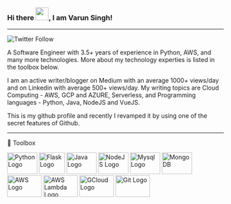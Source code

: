 ### Hi there <img src="https://raw.githubusercontent.com/MartinHeinz/MartinHeinz/master/wave.gif" width="30px">, I am Varun Singh!

---

![Twitter Follow](https://img.shields.io/twitter/follow/varunsh89?style=social)

A Software Engineer with 3.5+ years of experience in Python, AWS, and many more technologies. More about my technology experties is listed in the toolbox below.

I am an active writer/blogger on Medium with an average 1000+ views/day and on Linkedin with average 500+ views/day. My writing topics are Cloud Computing - AWS, GCP and AZURE, Serverless, and Programming languages - Python, Java, NodeJS and VueJS.

This is my github profile and recently I revamped it by using one of the secret features of Github.

---

🧰 Toolbox

<img src="https://cdn.worldvectorlogo.com/logos/python-5.svg" alt="Python Logo" width="70" height="50"/>
<img src="https://cdn.worldvectorlogo.com/logos/flask.svg" alt="Flask Logo" width="60" height="50"/>
<img src="https://cdn.worldvectorlogo.com/logos/java-4.svg" alt="Java Logo" width="70" height="50"/>
<img src="https://cdn.worldvectorlogo.com/logos/nodejs-2.svg" alt="NodeJS Logo" width="70" height="50"/>
<img src="https://cdn.worldvectorlogo.com/logos/mysql-3.svg" alt="Mysql Logo" width="70" height="50"/>
<img src="https://cdn.worldvectorlogo.com/logos/mongodb-icon-1.svg" alt="MongoDB" width="70" height="50"/> 
<img src="https://cdn.worldvectorlogo.com/logos/aws-2.svg" alt="AWS Logo" width="80" height="50"/> 
<img src="https://cdn.worldvectorlogo.com/logos/aws-lambda-1.svg" alt="AWS Lambda Logo" width="80" height="50"/>
<img src="https://cdn.worldvectorlogo.com/logos/google-cloud-2.svg" alt="GCloud Logo" width="80" height="50"/>
<img src="https://cdn.worldvectorlogo.com/logos/github-icon.svg" alt="Git Logo" width="80" height="50"/>
